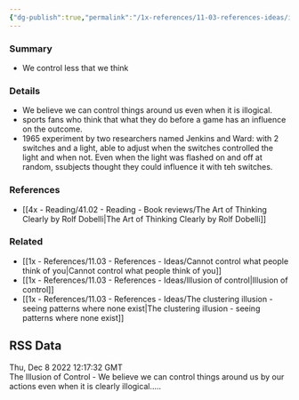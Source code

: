 ```yaml
---
{"dg-publish":true,"permalink":"/1x-references/11-03-references-ideas/illusion-of-control/","title":"Illusion of control"}
---
```



### Summary
- We control less that we think

### Details
- We believe we can control things around us even when it is illogical.
- sports fans who think that what they do before a game has an influence on the outcome.
- 1965 experiment by two researchers named Jenkins and Ward: with 2 switches and a light, able to adjust when the switches controlled the light and when not. Even when the light was flashed on and off at random, ssubjects thought they could influence it with teh switches.

### References
- [[4x - Reading/41.02 - Reading - Book reviews/The Art of Thinking Clearly by Rolf Dobelli\|The Art of Thinking Clearly by Rolf Dobelli]]
### Related
- [[1x - References/11.03 - References - Ideas/Cannot control what people think of you\|Cannot control what people think of you]]
- [[1x - References/11.03 - References - Ideas/Illusion of control\|Illusion of control]]
- [[1x - References/11.03 - References - Ideas/The clustering illusion - seeing patterns where none exist\|The clustering illusion - seeing patterns where none exist]]

## RSS Data
<div class='date'>Thu, Dec 8 2022 12:17:32 GMT</div>
<div class='description'>The Illusion of Control - We believe we can control things around us by our actions even when it is clearly illogical.....</div>